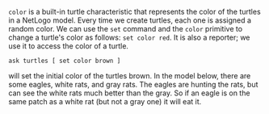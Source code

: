 `color` is a built-in turtle characteristic that represents the color of the turtles in a NetLogo model. Every time we create turtles, each one is assigned a random color. We can use the `set` command and the `color` primitive to change a turtle's color as follows: `set color red`. It is also a reporter; we use it to access the color of a turtle. 



 ```ask turtles [ set color brown ]``` 



will set the initial color of the turtles brown. In the model below, there are some eagles, white rats, and gray rats. The eagles are hunting the rats, but can see the white rats much better than the gray. So if an eagle is on the same patch as a white rat (but not a gray one) it will eat it.
